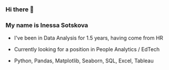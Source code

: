 ### Hi there 👋 ###

### My name is Inessa Sotskova ###

* I've been in Data Analysis for 1.5 years, having come from HR

* Currently looking for a position in People Analytics / EdTech

* Python, Pandas, Matplotlib, Seaborn, SQL, Excel, Tableau
